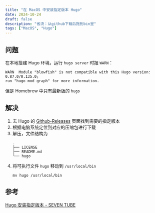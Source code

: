 ```yaml
---
title: "在 MacOS 中安装指定版本 Hugo"
date: 2024-10-24
draft: false
description: "省流：从github下载后拖到bin里"
tags: ["MacOS", "Hugo"]
---
```


## 问题

在本地搭建 Hugo 环境，运行 `hugo server` 时报 `WARN`：

```shell
WARN  Module "blowfish" is not compatible with this Hugo version: 0.87.0/0.135.0;
run "hugo mod graph" for more information.
```

但是 Homebrew 中只有最新版的 `hugo`

## 解决

1. 去 Hugo 的 [Github-Releases](https://github.com/gohugoio/hugo/releases) 页面找到需要的指定版本
2. 根据电脑系统定位到对应的压缩包进行下载
3. 解压，文件结构为
	```
	.
	├── LICENSE
	├── README.md
	└── hugo
	```
4. 将可执行文件 `hugo` 移动到 `/usr/local/bin`
   ```
   mv hugo /usr/local/bin
   ```

## 参考

[Hugo 安装指定版本 - SEVEN TUBE](https://hishark777.home.blog/2020/10/27/hugo-install-version/)